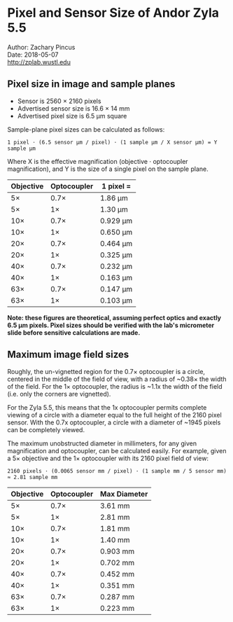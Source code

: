 # Pixel and Sensor Size of Andor Zyla 5.5
Author: Zachary Pincus  
Date: 2018-05-07  
http://zplab.wustl.edu

## Pixel size in image and sample planes
- Sensor is 2560 × 2160 pixels
- Advertised sensor size is 16.6 × 14 mm
- Advertised pixel size is 6.5 µm square

Sample-plane pixel sizes can be calculated as follows:
```
1 pixel ⋅ (6.5 sensor µm / pixel) ⋅ (1 sample µm / X sensor µm) = Y sample µm
```
Where X is the effective magnification (objective ⋅ optocoupler magnification), and Y is the size of a single pixel on the sample plane.

|Objective|Optocoupler|1 pixel =|
|---------|-----------|---------|
| 5×      | 0.7×      | 1.86 µm |
| 5×      | 1×        | 1.30 µm |
| 10×     | 0.7×      | 0.929 µm|
| 10×     | 1×        | 0.650 µm|
| 20×     | 0.7×      | 0.464 µm|
| 20×     | 1×        | 0.325 µm|
| 40×     | 0.7×      | 0.232 µm|
| 40×     | 1×        | 0.163 µm|
| 63×     | 0.7×      | 0.147 µm|
| 63×     | 1×        | 0.103 µm|

**Note: these figures are theoretical, assuming perfect optics and exactly 6.5 µm pixels. Pixel sizes should be verified with the lab's micrometer slide before sensitive calculations are made.**

## Maximum image field sizes
Roughly, the un-vignetted region for the 0.7× optocoupler is a circle, centered in the middle of the field of view, with a radius of ~0.38× the width of the field. For the 1× optocoupler, the radius is ~1.1x the width of the field (i.e. only the corners are vignetted).

For the Zyla 5.5, this means that the 1x optocoupler permits complete viewing of a circle with a diameter equal to the full height of the 2160 pixel sensor. With the 0.7x optocoupler, a circle with a diameter of ~1945 pixels can be completely viewed.

The maximum unobstructed diameter in millimeters, for any given magnification and optocoupler, can be calculated easily. For example, given a 5× objective and the 1× optocoupler with its 2160 pixel field of view:
```
2160 pixels ⋅ (0.0065 sensor mm / pixel) ⋅ (1 sample mm / 5 sensor mm) ≈ 2.81 sample mm
```

|Objective|Optocoupler|Max Diameter|
|---------|-----------|------------|
| 5×      | 0.7×      | 3.61 mm    |
| 5×      | 1×        | 2.81 mm    |
| 10×     | 0.7×      | 1.81 mm    |
| 10×     | 1×        | 1.40 mm    |
| 20×     | 0.7×      | 0.903 mm   |
| 20×     | 1×        | 0.702 mm   |
| 40×     | 0.7×      | 0.452 mm   |
| 40×     | 1×        | 0.351 mm   |
| 63×     | 0.7×      | 0.287 mm   |
| 63×     | 1×        | 0.223 mm   |

